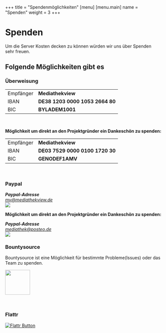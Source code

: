 +++
title = "Spendenmöglichkeiten"
[menu]
    [menu.main]
        name = "Spenden"
        weight = 3
+++

# Spenden

Um die Server Kosten decken zu können würden wir uns über Spenden sehr freuen.


## Folgende Möglichkeiten gibt es

### Überweisung

<table class="table">
    <tr>
        <td>Empfänger</td>
        <td><b>Mediathekview</b></td>
    <tr>
    <tr>
        <td>IBAN</td>
        <td><b>DE38 1203 0000 1053 2664 80</b></td>
    <tr>
    <tr>
        <td>BIC</td>
        <td><b>BYLADEM1001</b></td>
    <tr>
</table>

<br />

**Möglichkeit um direkt an den Projektgründer ein Dankeschön zu spenden:**

<table class="table">
    <tr>
        <td>Empfänger</td>
        <td><b>Mediathekview</b></td>
    <tr>
    <tr>
        <td>IBAN</td>
        <td><b>DE03 7529 0000 0100 1720 30</b></td>
    <tr>
    <tr>
        <td>BIC</td>
        <td><b>GENODEF1AMV</b></td>
    <tr>
</table>

<br />

### Paypal

<address>
  <strong>Paypal-Adresse</strong><br>
  <a href="https://www.paypal.me/MediathekView">mv@mediathekview.de</a>
</address>

<a href="https://www.paypal.me/MediathekView" >
  <img src="https://www.paypalobjects.com/de_DE/DE/i/btn/btn_donateCC_LG.gif">
</a>

<br />

**Möglichkeit um direkt an den Projektgründer ein Dankeschön zu spenden:**

<address>
  <strong>Paypal-Adresse</strong><br>
  <a href="https://www.paypal.me/Mediathek">mediathek@posteo.de</a>
</address>

<a href="https://www.paypal.com/cgi-bin/webscr?cmd=_s-xclick&hosted_button_id=7PSSW427UETV6" >
  <img src="https://www.paypalobjects.com/de_DE/DE/i/btn/btn_donateCC_LG.gif">
</a>

<br />

### Bountysource

Bountysource ist eine Möglichkeit für bestimmte Probleme(Issues) oder das Team zu spenden.

<a href="https://www.bountysource.com/teams/mediathekview" >
  <img src="../images/IconBountysource.png" width="80px">
</a>

<a href="https://www.bountysource.com/teams/mediathekview" ><i class="icon-iconink5"></i></a>


<br />

### Flattr

[![Flattr Button](https://button.flattr.com/flattr-badge-large.png)](https://flattr.com/submit/auto?fid=o62zpq&url=https%3A%2F%2Fmediathekview.de)
